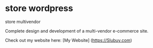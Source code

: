 # store wordpress
store multivendor

Complete design and development of a multi-vendor e-commerce site.

Check out my website here: [My Website]  (https://Slubuy.com)
